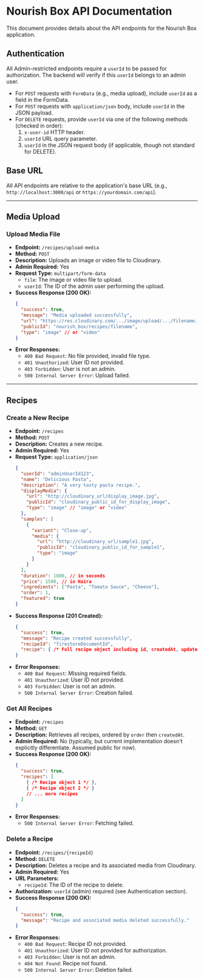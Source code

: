 # Nourish Box API Documentation

This document provides details about the API endpoints for the Nourish Box application.

## Authentication

All Admin-restricted endpoints require a `userId` to be passed for authorization. The backend will verify if this `userId` belongs to an admin user.

- For `POST` requests with `FormData` (e.g., media upload), include `userId` as a field in the FormData.
- For `POST` requests with `application/json` body, include `userId` in the JSON payload.
- For `DELETE` requests, provide `userId` via one of the following methods (checked in order):
    1. `x-user-id` HTTP header.
    2. `userId` URL query parameter.
    3. `userId` in the JSON request body (if applicable, though not standard for DELETE).

## Base URL

All API endpoints are relative to the application's base URL (e.g., `http://localhost:3000/api` or `https://yourdomain.com/api`).

---

## Media Upload

### Upload Media File

- **Endpoint:** `/recipes/upload-media`
- **Method:** `POST`
- **Description:** Uploads an image or video file to Cloudinary.
- **Admin Required:** Yes
- **Request Type:** `multipart/form-data`
  - `file`: The image or video file to upload.
  - `userId`: The ID of the admin user performing the upload.
- **Success Response (200 OK):**
  ```json
  {
    "success": true,
    "message": "Media uploaded successfully",
    "url": "https://res.cloudinary.com/.../image/upload/.../filename.jpg",
    "publicId": "nourish_box/recipes/filename",
    "type": "image" // or "video"
  }
  ```
- **Error Responses:**
  - `400 Bad Request`: No file provided, invalid file type.
  - `401 Unauthorized`: User ID not provided.
  - `403 Forbidden`: User is not an admin.
  - `500 Internal Server Error`: Upload failed.

---

## Recipes

### Create a New Recipe

- **Endpoint:** `/recipes`
- **Method:** `POST`
- **Description:** Creates a new recipe.
- **Admin Required:** Yes
- **Request Type:** `application/json`
  ```json
  {
    "userId": "adminUserId123",
    "name": "Delicious Pasta",
    "description": "A very tasty pasta recipe.",
    "displayMedia": {
      "url": "http://cloudinary_url/display_image.jpg",
      "publicId": "cloudinary_public_id_for_display_image",
      "type": "image" // "image" or "video"
    },
    "samples": [
      {
        "variant": "Close-up",
        "media": {
          "url": "http://cloudinary_url/sample1.jpg",
          "publicId": "cloudinary_public_id_for_sample1",
          "type": "image"
        }
      }
    ],
    "duration": 1800, // in seconds
    "price": 1500, // in Naira
    "ingredients": ["Pasta", "Tomato Sauce", "Cheese"],
    "order": 1,
    "featured": true
  }
  ```
- **Success Response (201 Created):**
  ```json
  {
    "success": true,
    "message": "Recipe created successfully",
    "recipeId": "firestoreDocumentId",
    "recipe": { /* Full recipe object including id, createdAt, updatedAt */ }
  }
  ```
- **Error Responses:**
  - `400 Bad Request`: Missing required fields.
  - `401 Unauthorized`: User ID not provided.
  - `403 Forbidden`: User is not an admin.
  - `500 Internal Server Error`: Creation failed.

### Get All Recipes

- **Endpoint:** `/recipes`
- **Method:** `GET`
- **Description:** Retrieves all recipes, ordered by `order` then `createdAt`.
- **Admin Required:** No (typically, but current implementation doesn't explicitly differentiate. Assumed public for now).
- **Success Response (200 OK):**
  ```json
  {
    "success": true,
    "recipes": [
      { /* Recipe object 1 */ },
      { /* Recipe object 2 */ }
      // ... more recipes
    ]
  }
  ```
- **Error Responses:**
  - `500 Internal Server Error`: Fetching failed.

### Delete a Recipe

- **Endpoint:** `/recipes/{recipeId}`
- **Method:** `DELETE`
- **Description:** Deletes a recipe and its associated media from Cloudinary.
- **Admin Required:** Yes
- **URL Parameters:**
  - `recipeId`: The ID of the recipe to delete.
- **Authorization:** `userId` (admin) required (see Authentication section).
- **Success Response (200 OK):**
  ```json
  {
    "success": true,
    "message": "Recipe and associated media deleted successfully."
  }
  ```
- **Error Responses:**
  - `400 Bad Request`: Recipe ID not provided.
  - `401 Unauthorized`: User ID not provided for authorization.
  - `403 Forbidden`: User is not an admin.
  - `404 Not Found`: Recipe not found.
  - `500 Internal Server Error`: Deletion failed. 